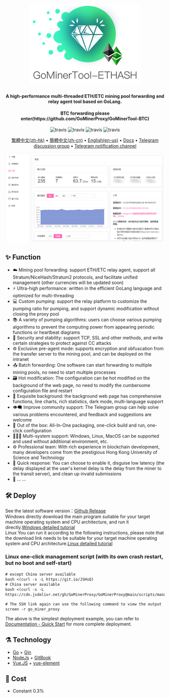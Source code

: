<h1 align="center">
  <br>
  <img src="https://raw.githubusercontent.com/GoMinerProxy/GoMinerProxy/main/images/logo.png" width="350"/>
</h1>

<h4 align="center">A high-performance multi-threaded ETH/ETC mining pool forwarding and relay agent tool based on GoLang.</h4>
<h4 align="center">BTC forwarding please enter(https://github.com/GoMinerProxy/GoMinerTool-BTC)</h4> 

<p align="center">
  <a>
    <img src="https://img.shields.io/badge/Release-1.3.9_ETHASH-orgin.svg" alt="travis">
  </a>
  <a>
    <img src="https://img.shields.io/badge/Last_Update-2022_03_23-orgin.svg" alt="travis">
  </a>
  <a>
    <img src="https://img.shields.io/badge/Language-GoLang-green.svg" alt="travis">
  </a>
  <a>
    <img src="https://img.shields.io/badge/License-Apache-green.svg" alt="travis">
  </a>
</p>

<p align="center">
  <a href="https://github.com/GoMinerProxy/GoMinerProxy/tree/main/readmes/zh-hk">繁體中文(zh-hk)</a> •
  <a href="https://github.com/GoMinerProxy/GoMinerProxy/tree/main/readmes/zh-cn">簡體中文(zh-cn)</a> •
  <a href="https://github.com/GoMinerProxy/GoMinerProxy/tree/main/readmes/en-us/">English(en-us)</a> •
  <a href="https://gominerproxy.github.io/zh_hk/">Docs</a> •
  <a href="https://t.me/+afVqEXnxtQAyNWNh">Telegram discussion group</a> •
  <a href="https://t.me/go_minerproxy">Telegram notification channel</a>
</p>

![Screenshot](https://raw.githubusercontent.com/GoMinerProxy/GoMinerProxy/main/images/web_1.png)

## :sparkles: Function

* :cloud: Mining pool forwarding: support ETH/ETC relay agent, support all Stratum/NiceHash/Stratum2 protocols, and facilitate unified management (other currencies will be updated soon)
* :zap: Ultra-high performance: written in the efficient GoLang language and optimized for multi-threading
* 💻 Custom pumping: support the relay platform to customize the pumping ratio for pumping, and support dynamic modification without closing the proxy pool
* 📚 A variety of pumping algorithms: users can choose various pumping algorithms to prevent the computing power from appearing periodic functions or heartbeat diagrams
* 💾 Security and stability: support TCP, SSL and other methods, and write certain strategies to protect against CC attacks
* :gear: Exclusive pre-agent mode: supports encryption and obfuscation from the transfer server to the mining pool, and can be deployed on the intranet
* :outbox_tray: Batch forwarding: One software can start forwarding to multiple mining pools, no need to start multiple processes
* :card_file_box: Hot modification: The configuration can be hot modified on the background of the web page, no need to modify the cumbersome configuration file and restart
* :art: Exquisite background: the background web page has comprehensive functions, line charts, rich statistics, dark mode, multi-language support
* :eye_speech_bubble: Improve community support: The Telegram group can help solve various problems encountered, and feedback and suggestions are welcome
* :rocket: Out of the box: All-In-One packaging, one-click build and run, one-click configuration
* :family_woman_girl_boy: Multi-system support: Windows, Linux, MacOS can be supported and used without additional environment, etc.
* :gear: Professional team: With rich experience in blockchain development, many developers come from the prestigious Hong Kong University of Science and Technology
* :link: Quick response: You can choose to enable it, disguise low latency (the delay displayed at the user's kernel delay is the delay from the miner to the transit server), and clean up invalid submissions
* 🌈 ... ...

## :hammer_and_wrench: Deploy

See the latest software version：<a href="https://github.com/GoMinerProxy/GoMinerProxy/releases">Github Release</a></br>
Windows directly download the main program suitable for your target machine operating system and CPU architecture, and run it directly.<a href="https://gominerproxy.github.io/zh_hk/1%20-%20%E5%BF%AB%E9%80%9F%E9%96%8B%E5%A7%8B/1.1%20-%20Windows%E7%B3%BB%E7%B5%B1.html">Windows detailed tutorial</a>
</br>
Linux You can run it according to the following instructions, please note that the download link needs to be suitable for your target machine operating system and CPU architecture.<a href="https://gominerproxy.github.io/zh_hk/1%20-%20%E5%BF%AB%E9%80%9F%E9%96%8B%E5%A7%8B/1.2%20-%20Linux%E7%B3%BB%E7%B5%B1.html">Linux detailed tutorial</a>

### Linux one-click management script (with its own crash restart, but no boot and self-start)
```shell
# except China server available
bash <(curl -s -L https://git.io/JSHsQ)
# China server available
bash <(curl -s -L https://cdn.jsdelivr.net/gh/GoMinerProxy/GoMinerProxy@main/scripts/manage_proxy.sh)
```
```shell
# The SSH link again can use the following command to view the output
screen -r go_miner_proxy
```
The above is the simplest deployment example, you can refer to [Documentation - Quick Start](https://gominerproxy.github.io/zh_hk/) for more complete deployment.

## :alembic: Technology

* [Go](https://golang.org/) + [Gin](https://github.com/gin-gonic/gin)
* [NodeJs](https://nodejs.org/) + [GitBook](https://www.gitbook.com/)
* [Vue.JS](https://vuejs.org/) + [vue-element](https://panjiachen.github.io/vue-element-admin-site/zh/)

## :scroll: Cost
* Constant 0.3%
